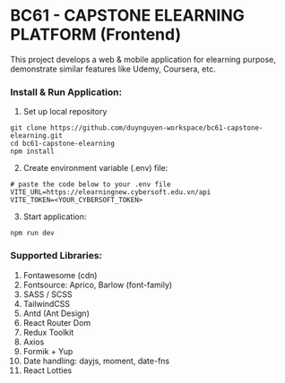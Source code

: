 # BC61 - CAPSTONE ELEARNING PLATFORM (Frontend)

This project develops a web & mobile application for elearning purpose, demonstrate similar features like Udemy, Coursera, etc.

### Install & Run Application:
1. Set up local repository
```
git clone https://github.com/duynguyen-workspace/bc61-capstone-elearning.git
cd bc61-capstone-elearning
npm install
```
2. Create environment variable (.env) file:
```
# paste the code below to your .env file
VITE_URL=https://elearningnew.cybersoft.edu.vn/api
VITE_TOKEN=<YOUR_CYBERSOFT_TOKEN>
```
3. Start application:
```
npm run dev
```

### Supported Libraries:
1. Fontawesome (cdn)
2. Fontsource: Aprico, Barlow (font-family)
3. SASS / SCSS
4. TailwindCSS
5. Antd (Ant Design)
6. React Router Dom
7. Redux Toolkit
8. Axios
9. Formik + Yup
10. Date handling: dayjs, moment, date-fns
11. React Lotties
